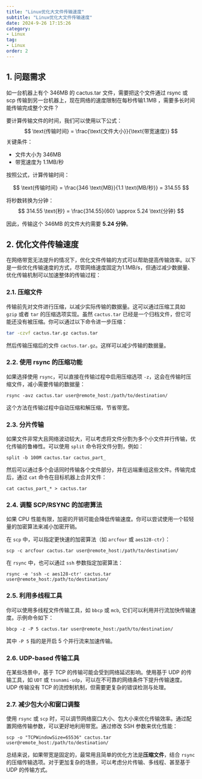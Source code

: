```yaml
---
title: "Linux优化大文件传输速度"
subtitle: "Linux优化大文件传输速度"
date: 2024-9-26 17:15:26
category:
- Linux
tag:
- Linux
order: 2
---
```


## 1. 问题需求

如一台机器上有个 346MB 的 cactus.tar 文件，需要把这个文件通过 rsync 或 scp 传输到另一台机器上，现在网络的速度限制在每秒传输1.1MB ，需要多长时间能传输完成整个文件？

要计算传输文件的时间，我们可以使用以下公式：
$$
\text{传输时间} = \frac{\text{文件大小}}{\text{带宽速度}}
$$
关键条件：

- 文件大小为 346MB
- 带宽速度为 1.1MB/秒

按照公式，计算传输时间：


$$
\text{传输时间} = \frac{346 \text{MB}}{1.1 \text{MB/秒}} = 314.55
$$


将秒数转换为分钟：
$$
314.55 \text{秒} = \frac{314.55}{60} \approx 5.24 \text{分钟}
$$


因此，传输这个 346MB 的文件大约需要 **5.24 分钟**。

## 2. 优化文件传输速度

在网络带宽无法提升的情况下，优化文件传输的方式可以帮助提高传输效率。以下是一些优化传输速度的方式，尽管网络速度固定为1.1MB/s，但通过减少数据量、优化传输机制可以加速整体的传输过程：

### 2.1. **压缩文件**

传输前先对文件进行压缩，以减少实际传输的数据量。这可以通过压缩工具如 `gzip` 或者 `tar` 的压缩选项实现。虽然 `cactus.tar` 已经是一个归档文件，但它可能还没有被压缩。你可以通过以下命令进一步压缩：

```bash
tar -czvf cactus.tar.gz cactus.tar
```

然后传输压缩后的文件 `cactus.tar.gz`。这样可以减少传输的数据量。

### 2.2. **使用 rsync 的压缩功能**

如果选择使用 `rsync`，可以直接在传输过程中启用压缩选项 `-z`，这会在传输时压缩文件，减小需要传输的数据量：

```shell
rsync -avz cactus.tar user@remote_host:/path/to/destination/
```

这个方法在传输过程中自动压缩和解压缩，节省带宽。

### 2.3. **分片传输**

如果文件非常大且网络波动较大，可以考虑将文件分割为多个小文件并行传输，优化传输的鲁棒性。可以使用 `split` 命令将文件分割，例如：

```shell
split -b 100M cactus.tar cactus_part_
```

然后可以通过多个会话同时传输各个文件部分，并在远端重组这些文件。传输完成后，通过 `cat` 命令在目标机器上合并文件：

```shell
cat cactus_part_* > cactus.tar
```

### 2.4. **调整 SCP/RSYNC 的加密算法**

如果 CPU 性能有限，加密的开销可能会降低传输速度。你可以尝试使用一个较轻量的加密算法来减小加密开销。

在 `scp` 中，可以指定更快速的加密算法（如 `arcfour` 或 `aes128-ctr`）：

```shell
scp -c arcfour cactus.tar user@remote_host:/path/to/destination/
```

在 `rsync` 中，也可以通过 `ssh` 参数指定加密算法：

```shell
rsync -e 'ssh -c aes128-ctr' cactus.tar user@remote_host:/path/to/destination/
```

### 2.5. **利用多线程工具**

你可以使用多线程文件传输工具，如 `bbcp` 或 `mcb`, 它们可以利用并行流加快传输速度。示例命令如下：

```shell
bbcp -z -P 5 cactus.tar user@remote_host:/path/to/destination/
```

其中 `-P 5` 指的是开启 5 个并行流来加速传输。

### 2.6. **UDP-based 传输工具**

在某些场景中，基于 TCP 的传输可能会受到网络延迟影响。使用基于 UDP 的传输工具，如 `UDT` 或 `tsunami-udp`，可以在不可靠的网络条件下提升传输速度。UDP 传输没有 TCP 的流控制机制，但需要更复杂的错误检测与处理。

### 2.7. **减少包大小和窗口调整**

使用 `rsync` 或 `scp` 时，可以调节网络窗口大小、包大小来优化传输效率。通过配置网络传输参数，可以更好地利用带宽。通过修改 SSH 参数来优化性能：

```shell
scp -o "TCPWindowSize=65536" cactus.tar user@remote_host:/path/to/destination/
```

总结来说，如果带宽是固定的，最常用且简单的优化方法是**压缩文件**，结合 `rsync` 的压缩传输选项。对于更加复杂的场景，可以考虑分片传输、多线程、甚至基于 UDP 的传输方式。